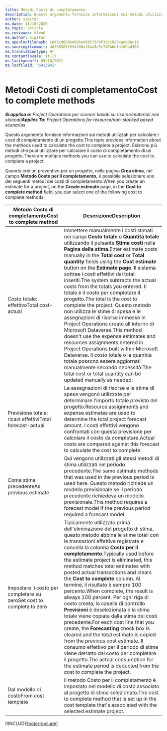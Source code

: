 ```yaml
---
title: Metodi Costi di completamento
description: Questo argomento fornisce informazioni sui metodi utilizzati per calcolare i costi di completamento di un progetto.
author: sigitac
ms.date: 11/16/2020
ms.topic: article
ms.reviewer: kfend
ms.author: sigitac
ms.openlocfilehash: c6d3cd6056466be686f15c9f332c8274aeb0ac19
ms.sourcegitcommit: 40f68387f594180af64a5e5c748b6efa188bd300
ms.translationtype: HT
ms.contentlocale: it-IT
ms.lasthandoff: 05/10/2021
ms.locfileid: "6013941"
---
```

# <a name="cost-to-complete-methods"></a><span data-ttu-id="5a50a-103">Metodi Costi di completamento</span><span class="sxs-lookup"><span data-stu-id="5a50a-103">Cost to complete methods</span></span>

<span data-ttu-id="5a50a-104">_**Si applica a:** Project Operations per scenari basati su risorse/materiali non stoccati_</span><span class="sxs-lookup"><span data-stu-id="5a50a-104">_**Applies To:** Project Operations for resource/non-stocked based scenarios_</span></span>

<span data-ttu-id="5a50a-105">Questo argomento fornisce informazioni sui metodi utilizzati per calcolare i costi di completamento di un progetto.</span><span class="sxs-lookup"><span data-stu-id="5a50a-105">This topic provides information about the methods used to calculate the cost to complete a project.</span></span> <span data-ttu-id="5a50a-106">Esistono più metodi che puoi utilizzare per calcolare il costo di completamento di un progetto.</span><span class="sxs-lookup"><span data-stu-id="5a50a-106">There are multiple methods you can use to calculate the cost to complete a project.</span></span> 

<span data-ttu-id="5a50a-107">Quando crei un preventivo per un progetto, nella pagina **Crea stima**, nel campo **Metodo Costo per il completamento**, è possibile selezionare uno dei seguenti metodi dei costi di completamento.</span><span class="sxs-lookup"><span data-stu-id="5a50a-107">When you create an estimate for a project, on the **Create estimate** page, in the **Cost to complete method** field, you can select one of the following cost to complete methods.</span></span>

| <span data-ttu-id="5a50a-108">Metodo Costo di completamento</span><span class="sxs-lookup"><span data-stu-id="5a50a-108">Cost to complete method</span></span>    | <span data-ttu-id="5a50a-109">Descrizione</span><span class="sxs-lookup"><span data-stu-id="5a50a-109">Description</span></span>                                                                                                                                                                                                                                                                                                                                                                                                                                                                                        |
|------------------------------|----------------------------------------------------------------------------------------------------------------------------------------------------------------------------------------------------------------------------------------------------------------------------------------------------------------------------------------------------------------------------------------------------------------------------------------------------------------------------------------------------|
| <span data-ttu-id="5a50a-110">Costo totale: effettivo</span><span class="sxs-lookup"><span data-stu-id="5a50a-110">Total cost-actual</span></span>            | <span data-ttu-id="5a50a-111">Immettere manualmente i costi stimati nei campi **Costo totale** o **Quantità totale** utilizzando il pulsante **Stima costi** nella **Pagina della stima**.</span><span class="sxs-lookup"><span data-stu-id="5a50a-111">Enter estimate costs manually in the **Total cost** or **Total quantity** fields using the **Cost estimate** button on the **Estimate page**.</span></span> <span data-ttu-id="5a50a-112">Il sistema sottrae i costi effettivi dai totali inseriti.</span><span class="sxs-lookup"><span data-stu-id="5a50a-112">The system subtracts the actual costs from the totals you entered.</span></span> <span data-ttu-id="5a50a-113">Il totale è il costo per completare il progetto.</span><span class="sxs-lookup"><span data-stu-id="5a50a-113">The total is the cost to complete the project.</span></span> <span data-ttu-id="5a50a-114">Questo metodo non utilizza le stime di spesa e le assegnazioni di risorse immesse in Project Operations create all'interno di Microsoft Dataverse.</span><span class="sxs-lookup"><span data-stu-id="5a50a-114">This method doesn't use the expense estimates and resources assignments entered in Project Operations built within Microsoft Dataverse.</span></span> <span data-ttu-id="5a50a-115">Il costo totale o la quantità totale possono essere aggiornati manualmente secondo necessità.</span><span class="sxs-lookup"><span data-stu-id="5a50a-115">The total cost or total quantity can be updated manually as needed.</span></span>  |
| <span data-ttu-id="5a50a-116">Previsione totale: ricavi effettivi</span><span class="sxs-lookup"><span data-stu-id="5a50a-116">Total forecast-actual</span></span>        | <span data-ttu-id="5a50a-117">Le assegnazioni di risorse e le stime di spesa vengono utilizzate per determinare l'importo totale previsto del progetto.</span><span class="sxs-lookup"><span data-stu-id="5a50a-117">Resource assignments and expense estimates are used to determine the total project forecast amount.</span></span> <span data-ttu-id="5a50a-118">I costi effettivi vengono confrontati con questa previsione per calcolare il costo da completare.</span><span class="sxs-lookup"><span data-stu-id="5a50a-118">Actual costs are compared against this forecast to calculate the cost to complete.</span></span>                                                                                                                                                                                                                                                                          |
| <span data-ttu-id="5a50a-119">Come stima precedente</span><span class="sxs-lookup"><span data-stu-id="5a50a-119">As previous estimate</span></span>         | <span data-ttu-id="5a50a-120">Qui vengono utilizzati gli stessi metodi di stima utilizzati nel periodo precedente.</span><span class="sxs-lookup"><span data-stu-id="5a50a-120">The same estimate methods that was used in the previous period is used here.</span></span> <span data-ttu-id="5a50a-121">Questo metodo richiede un modello previsionale se il periodo precedente richiedeva un modello previsionale.</span><span class="sxs-lookup"><span data-stu-id="5a50a-121">This method requires a forecast model if the previous period required a forecast model.</span></span>                                                                                                                                                                                                                                                                                                                           |
| <span data-ttu-id="5a50a-122">Impostare il costo per completare su zero</span><span class="sxs-lookup"><span data-stu-id="5a50a-122">Set cost to complete to zero</span></span> | <span data-ttu-id="5a50a-123">Tipicamente utilizzato prima dell'eliminazione del progetto di stima, questo metodo abbina le stime totali con le transazioni effettive registrate e cancella la colonna **Costo per il completamento**.</span><span class="sxs-lookup"><span data-stu-id="5a50a-123">Typically used before the estimate project is eliminated, this method matches total estimates with posted actual transactions and clears the **Cost to complete** column.</span></span> <span data-ttu-id="5a50a-124">Al termine, il risultato è sempre 100 percento.</span><span class="sxs-lookup"><span data-stu-id="5a50a-124">When complete, the result is always 100 percent.</span></span> <span data-ttu-id="5a50a-125">Per ogni riga di costo creata, la casella di controllo **Previsioni** è deselezionata e la stima totale viene copiata dalla stima dei costi precedente.</span><span class="sxs-lookup"><span data-stu-id="5a50a-125">For each cost line that you create, the **Forecasting** check box is cleared and the total estimate is copied from the previous cost estimate.</span></span> <span data-ttu-id="5a50a-126">Il consumo effettivo per il periodo di stima viene detratto dal costo per completare il progetto.</span><span class="sxs-lookup"><span data-stu-id="5a50a-126">The actual consumption for the estimate period is deducted from the cost to complete the project.</span></span>              |
| <span data-ttu-id="5a50a-127">Dal modello di costo</span><span class="sxs-lookup"><span data-stu-id="5a50a-127">From cost template</span></span>           | <span data-ttu-id="5a50a-128">Il metodo Costo per il completamento è impostato nel modello di costo associato al progetto di stima selezionato.</span><span class="sxs-lookup"><span data-stu-id="5a50a-128">The cost to complete method that is set up in the cost template that's associated with the selected estimate project.</span></span>                                                                                                                                                                                                                                                                                                                                                                          |


[!INCLUDE[footer-include](../includes/footer-banner.md)]